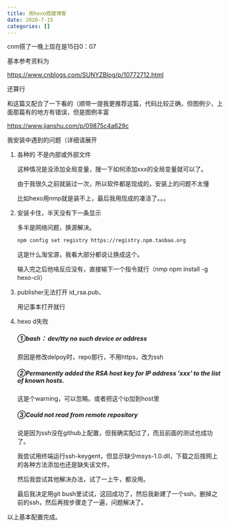 ```yaml
---
title: 用hexo搭建博客
date: 2020-7-15
categories: []
---
```


cnm搭了一晚上现在是15日0：07

基本参考资料为

https://www.cnblogs.com/SUNYZBlog/p/10772712.html

还算行

和这篇又配合了一下看的（顺带一提我更推荐这篇，代码比较正确，但图例少，上面那篇有的地方有错误，但是图例丰富

https://www.jianshu.com/p/09875c4a629c

我安装中遇到的问题（详细请展开

 <!-- more -->

1. 各种的 不是内部或外部文件

   这种情况是没添加全局变量，搜一下如何添加xxx的全局变量就可以了。

   由于我很久之前就装过一次，所以软件都是现成的，安装上的问题不太懂

   比如hexo用nmp就是装不上，最后我用现成的凑活了。。。

2. 安装卡住，半天没有下一条显示

   多半是网络问题，换源解决。

   ```markdown
   npm config set registry https://registry.npm.taobao.org
   ```

   这是什么淘宝源，我看大部分都说让换成这个。

   输入完之后他啥反应没有，直接输下一个指令就行（nmp npm install -g hexo-cli）

3. publisher无法打开 id_rsa.pub、

   用记事本打开就行

4. hexo d失败

   ##### ①bash： dev/tty no such device or address

   原因是修改delpoy时，repo那行，不用https，改为ssh

   #####  ②Permanently added the RSA host key for IP address 'xxx' to the list of known hosts.

   这是个warning，可以忽略。或者把这个ip加到host里

   ##### ③Could not read from remote repository 

   说是因为ssh没在github上配置，但我确实配过了，而且前面的测试也成功了。

   我尝试用终端运行ssh-keygent，但显示缺少msys-1.0.dll，下载之后按网上的各种方法添加也还是缺失该文件。

   然后我尝试其他解决办法，试了一上午，都没用。

   最后我决定用git bush里试试，这回成功了，然后我新建了一个ssh，删掉之前的ssh，然后再按步骤走了一遍，问题解决了。

   

以上基本配置完成。





